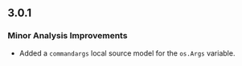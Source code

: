## 3.0.1

### Minor Analysis Improvements

* Added a `commandargs` local source model for the `os.Args` variable.
